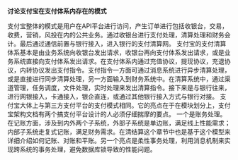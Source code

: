 **讨论支付宝在支付体系内存在的模式**



  支付宝整体的模式是用户在API平台进行访问，产生订单进行包括收银台，交易，收费，营销，风投在内的公共业务。通过收银台进行支付处理，清算处理和财务会计。最后通过通信前置与银行接入，进入银行的支付清算网。
  支付宝的支付清算体系基本是由业务系统向收银台发出请求，收银台再向支付体系发出请求，或是业务系统直接向支付体系发出请求。在支付体系内通过充值协议，提现协议，充退协议，内转协议发出支付指令。支付指令一方面可通过消息系统进行异步清算处理，或是直接进行同步清算处理，另一方面输入到财务系统中。在清算系统中，通过渠道管理，任务调度，文件处理，实时处理来发出清算指令。接下来是与银行往来，进行网银接入，卡通接入，银企直连，或通过其他银行接入方式与银行对接。
  支付宝大体上与第三方支付平台的支付模式相同。它的亮点在于在模块划分上，支付宝架构文档有两个搞支付平台设计的人必须仔细揣摩的要点。 一个是账务处理。在记账方面，涉及到内外两个子系统，外部子系统是单边账，满足线上性能需求；内部子系统走复式记账，满足财务需求。在清结算这个章节中也是基于这个模型来详细介绍如何记账、对账和平账。另一个亮点是柔性事务处理，利用消息机制来实现跨系统的事务处理，避免数据库锁导致的性能问题。



